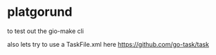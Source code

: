 # platgorund

to test out the gio-make cli

also lets try to use a TaskFile.xml here
https://github.com/go-task/task



